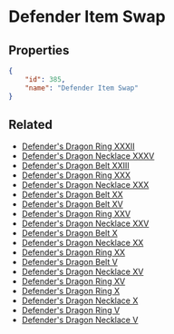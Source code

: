 # Defender Item Swap

<no description available>

## Properties

```json
{
    "id": 385,
    "name": "Defender Item Swap"
}
```

## Related

- [Defender's Dragon Ring XXXII](../items/18458-defender-s-dragon-ring-xxxii.md)
- [Defender's Dragon Necklace XXXV](../items/18456-defender-s-dragon-necklace-xxxv.md)
- [Defender's Dragon Belt XXIII](../items/18454-defender-s-dragon-belt-xxiii.md)
- [Defender's Dragon Ring XXX](../items/18446-defender-s-dragon-ring-xxx.md)
- [Defender's Dragon Necklace XXX](../items/12052-defender-s-dragon-necklace-xxx.md)
- [Defender's Dragon Belt XX](../items/14982-defender-s-dragon-belt-xx.md)
- [Defender's Dragon Belt XV](../items/12061-defender-s-dragon-belt-xv.md)
- [Defender's Dragon Ring XXV](../items/12070-defender-s-dragon-ring-xxv.md)
- [Defender's Dragon Necklace XXV](../items/7143-defender-s-dragon-necklace-xxv.md)
- [Defender's Dragon Belt X](../items/6464-defender-s-dragon-belt-x.md)
- [Defender's Dragon Necklace XX](../items/5551-defender-s-dragon-necklace-xx.md)
- [Defender's Dragon Ring XX](../items/5547-defender-s-dragon-ring-xx.md)
- [Defender's Dragon Belt V](../items/4603-defender-s-dragon-belt-v.md)
- [Defender's Dragon Necklace XV](../items/2731-defender-s-dragon-necklace-xv.md)
- [Defender's Dragon Ring XV](../items/2727-defender-s-dragon-ring-xv.md)
- [Defender's Dragon Ring X](../items/1578-defender-s-dragon-ring-x.md)
- [Defender's Dragon Necklace X](../items/1580-defender-s-dragon-necklace-x.md)
- [Defender's Dragon Ring V](../items/643-defender-s-dragon-ring-v.md)
- [Defender's Dragon Necklace V](../items/645-defender-s-dragon-necklace-v.md)

